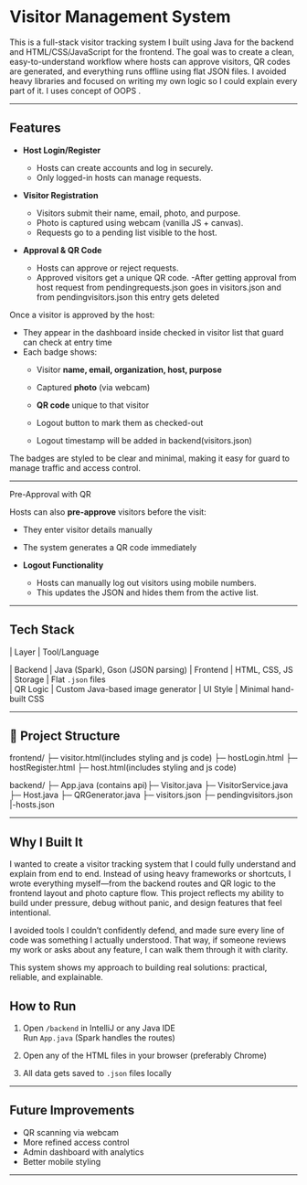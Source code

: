 # Visitor Management System

This is a full-stack visitor tracking system I built using Java for the backend and HTML/CSS/JavaScript for the frontend. The goal was to create a clean, easy-to-understand workflow where hosts can approve visitors, QR codes are generated, and everything runs offline using flat JSON files. 
I avoided heavy libraries and focused on writing my own logic so I could explain every part of it.
I uses concept of OOPS .

---

## Features

- **Host Login/Register**
  - Hosts can create accounts and log in securely.
  - Only logged-in hosts can manage requests.

- **Visitor Registration**
  - Visitors submit their name, email, photo, and purpose.
  - Photo is captured using webcam (vanilla JS + canvas).
  - Requests go to a pending list visible to the host.

- **Approval & QR Code**
  - Hosts can approve or reject requests.
  - Approved visitors get a unique QR code.
  -After getting approval from host request from pendingrequests.json goes in visitors.json and from pendingvisitors.json this entry gets deleted


Once a visitor is approved by the host:

- They appear in the dashboard inside checked in visitor list that guard can check at entry time
- Each badge shows:
  - Visitor **name, email, organization, host, purpose**
  - Captured **photo** (via webcam)
  - **QR code** unique to that visitor
  
  - Logout button to mark them as checked-out
  - Logout timestamp will be added in backend(visitors.json)

The badges are styled to be clear and minimal, making it easy for guard to manage traffic and access control.

---

 Pre-Approval with QR 

Hosts can also **pre-approve** visitors before the visit:

- They enter visitor details manually
- The system generates a QR code immediately




- **Logout Functionality**
  - Hosts can manually log out visitors using mobile numbers.
  - This updates the JSON and hides them from the active list.

---

##  Tech Stack

| Layer     | Tool/Language                    

| Backend   | Java (Spark), Gson (JSON parsing)
| Frontend  | HTML, CSS, JS            
| Storage   | Flat `.json` files               
| QR Logic  | Custom Java-based image generator
| UI Style  | Minimal hand-built CSS           

---

## 📁 Project Structure
frontend/ ├─ visitor.html(includes styling and js code) ├─ hostLogin.html ├─ hostRegister.html ├─ host.html(includes styling and js code)

backend/ ├─ App.java (contains api)├─ Visitor.java ├─ VisitorService.java ├─ Host.java ├─ QRGenerator.java ├─ visitors.json ├─ pendingvisitors.json |-hosts.json

---



##  Why I Built It

I wanted to create a visitor tracking system that I could fully understand and explain from end to end. Instead of using heavy frameworks or shortcuts, I wrote everything myself—from the backend routes and QR logic to the frontend layout and photo capture flow. This project reflects my ability to build under pressure, debug without panic, and design features that feel intentional.

I avoided tools I couldn’t confidently defend, and made sure every line of code was something I actually understood. That way, if someone reviews my work or asks about any feature, I can walk them through it with clarity.

This system shows my approach to building real solutions: practical, reliable, and explainable.


## How to Run

1. Open `/backend` in IntelliJ or any Java IDE  
   Run `App.java` (Spark handles the routes)

2. Open any of the HTML files in your browser (preferably Chrome)

3. All data gets saved to `.json` files locally



---

##  Future Improvements

- QR scanning via webcam  
- More refined access control  
- Admin dashboard with analytics  
- Better mobile styling

---


